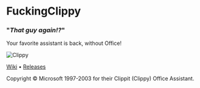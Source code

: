 # FuckingClippy
### "*That guy again!?*"
Your favorite assistant is back, without Office!

![Clippy](https://guitarxhero.github.com/imgs/fc2.png)

[Wiki][wiki] • [Releases][releases]

Copyright © Microsoft 1997-2003 for their Clippit (Clippy) Office Assistant.

[wiki]: https://github.com/guitarxhero/FuckingClippy/wiki
[releases]: https://github.com/guitarxhero/FuckingClippy/releases
[license]: LICENSE